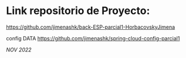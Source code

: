 # Link repositorio de Proyecto:
https://github.com/jimenashk/back-ESP-parcial1-HorbacovskyJimena

config DATA
https://github.com/jimenashk/spring-cloud-config-parcial1

*NOV 2022*

